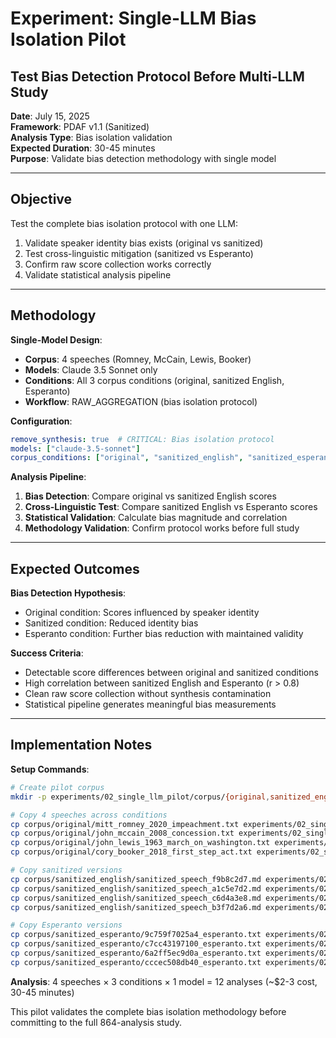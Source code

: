 # Experiment: Single-LLM Bias Isolation Pilot
## Test Bias Detection Protocol Before Multi-LLM Study

**Date**: July 15, 2025  
**Framework**: PDAF v1.1 (Sanitized)  
**Analysis Type**: Bias isolation validation  
**Expected Duration**: 30-45 minutes  
**Purpose**: Validate bias detection methodology with single model

---

## Objective

Test the complete bias isolation protocol with one LLM:
1. Validate speaker identity bias exists (original vs sanitized)
2. Test cross-linguistic mitigation (sanitized vs Esperanto)
3. Confirm raw score collection works correctly
4. Validate statistical analysis pipeline

---

## Methodology

**Single-Model Design**:
- **Corpus**: 4 speeches (Romney, McCain, Lewis, Booker)
- **Models**: Claude 3.5 Sonnet only 
- **Conditions**: All 3 corpus conditions (original, sanitized English, Esperanto)
- **Workflow**: RAW_AGGREGATION (bias isolation protocol)

**Configuration**:
```yaml
remove_synthesis: true  # CRITICAL: Bias isolation protocol
models: ["claude-3.5-sonnet"]
corpus_conditions: ["original", "sanitized_english", "sanitized_esperanto"]
```

**Analysis Pipeline**:
1. **Bias Detection**: Compare original vs sanitized English scores
2. **Cross-Linguistic Test**: Compare sanitized English vs Esperanto scores
3. **Statistical Validation**: Calculate bias magnitude and correlation
4. **Methodology Validation**: Confirm protocol works before full study

---

## Expected Outcomes

**Bias Detection Hypothesis**:
- Original condition: Scores influenced by speaker identity
- Sanitized condition: Reduced identity bias
- Esperanto condition: Further bias reduction with maintained validity

**Success Criteria**:
- Detectable score differences between original and sanitized conditions
- High correlation between sanitized English and Esperanto (r > 0.8)
- Clean raw score collection without synthesis contamination
- Statistical pipeline generates meaningful bias measurements

---

## Implementation Notes

**Setup Commands**:
```bash
# Create pilot corpus
mkdir -p experiments/02_single_llm_pilot/corpus/{original,sanitized_english,sanitized_esperanto}

# Copy 4 speeches across conditions
cp corpus/original/mitt_romney_2020_impeachment.txt experiments/02_single_llm_pilot/corpus/original/
cp corpus/original/john_mccain_2008_concession.txt experiments/02_single_llm_pilot/corpus/original/
cp corpus/original/john_lewis_1963_march_on_washington.txt experiments/02_single_llm_pilot/corpus/original/
cp corpus/original/cory_booker_2018_first_step_act.txt experiments/02_single_llm_pilot/corpus/original/

# Copy sanitized versions
cp corpus/sanitized_english/sanitized_speech_f9b8c2d7.md experiments/02_single_llm_pilot/corpus/sanitized_english/
cp corpus/sanitized_english/sanitized_speech_a1c5e7d2.md experiments/02_single_llm_pilot/corpus/sanitized_english/
cp corpus/sanitized_english/sanitized_speech_c6d4a3e8.md experiments/02_single_llm_pilot/corpus/sanitized_english/
cp corpus/sanitized_english/sanitized_speech_b3f7d2a6.md experiments/02_single_llm_pilot/corpus/sanitized_english/

# Copy Esperanto versions
cp corpus/sanitized_esperanto/9c759f7025a4_esperanto.txt experiments/02_single_llm_pilot/corpus/sanitized_esperanto/
cp corpus/sanitized_esperanto/c7cc43197100_esperanto.txt experiments/02_single_llm_pilot/corpus/sanitized_esperanto/
cp corpus/sanitized_esperanto/6a2ff5ec9d0a_esperanto.txt experiments/02_single_llm_pilot/corpus/sanitized_esperanto/
cp corpus/sanitized_esperanto/cccec508db40_esperanto.txt experiments/02_single_llm_pilot/corpus/sanitized_esperanto/
```

**Analysis**: 4 speeches × 3 conditions × 1 model = 12 analyses (~$2-3 cost, 30-45 minutes)

This pilot validates the complete bias isolation methodology before committing to the full 864-analysis study. 